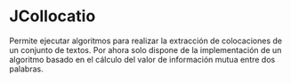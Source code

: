 # JCollocatio
Permite ejecutar algoritmos para realizar la extracción de colocaciones de un conjunto de textos.  Por ahora solo dispone de la implementación de un algoritmo basado en el cálculo del valor de información mutua entre dos palabras.

